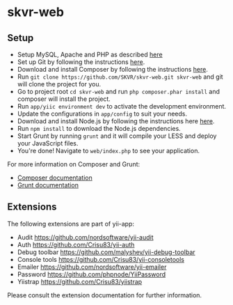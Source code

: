 skvr-web
=======

## Setup
 * Setup MySQL, Apache and PHP as described [here](https://docs.moodle.org/27/en/Manual_install_on_Windows_7_with_Apache_and_MySQL)
 * Set up Git by following the instructions [here](https://help.github.com/articles/set-up-git).
 * Download and install Composer by following the instructions [here](http://getcomposer.org/download/).
 * Run `git clone https://github.com/SKVR/skvr-web.git skvr-web` and git will clone the project for you.
 * Go to project root `cd skvr-web` and run `php composer.phar install` and composer will install the project.
 * Run `app/yiic environment dev` to activate the development environment.
 * Update the configurations in `app/config` to suit your needs.
 * Download and install Node.js by following the instructions here [here](https://github.com/joyent/node/wiki/Installing-Node.js-via-package-manager).
 * Run `npm install` to download the Node.js dependencies.
 * Start Grunt by running `grunt` and it will compile your LESS and deploy your JavaScript files.
 * You're done! Navigate to `web/index.php` to see your application.

For more information on Composer and Grunt:

* [Composer documentation](http://getcomposer.org/doc/)
* [Grunt documentation](http://gruntjs.com/getting-started)

## Extensions

The following extensions are part of yii-app:

 * Audit https://github.com/nordsoftware/yii-audit
 * Auth https://github.com/Crisu83/yii-auth
 * Debug toolbar https://github.com/malyshev/yii-debug-toolbar
 * Console tools https://github.com/Crisu83/yii-consoletools
 * Emailer https://github.com/nordsoftware/yii-emailer
 * Password https://github.com/phpnode/YiiPassword
 * Yiistrap https://github.com/Crisu83/yiistrap

Please consult the extension documentation for further information.
